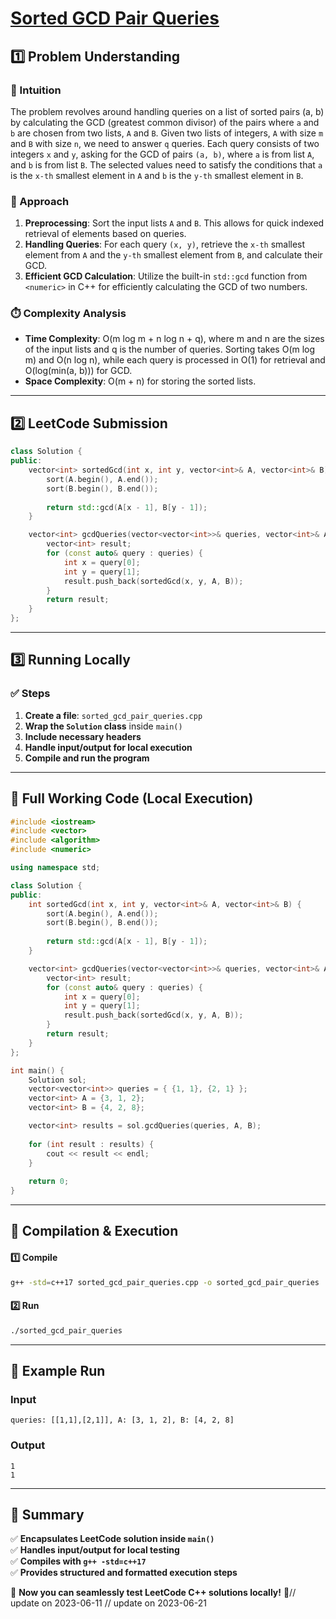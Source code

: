 # **[Sorted GCD Pair Queries](https://leetcode.com/problems/sorted-gcd-pair-queries/description/)**  

## **1️⃣ Problem Understanding**  
### **📌 Intuition**  
The problem revolves around handling queries on a list of sorted pairs (a, b) by calculating the GCD (greatest common divisor) of the pairs where `a` and `b` are chosen from two lists, `A` and `B`. Given two lists of integers, `A` with size `m` and `B` with size `n`, we need to answer `q` queries. Each query consists of two integers `x` and `y`, asking for the GCD of pairs `(a, b)`, where `a` is from list `A`, and `b` is from list `B`. The selected values need to satisfy the conditions that `a` is the `x-th` smallest element in `A` and `b` is the `y-th` smallest element in `B`.

### **🚀 Approach**  
1. **Preprocessing**: Sort the input lists `A` and `B`. This allows for quick indexed retrieval of elements based on queries.
2. **Handling Queries**: For each query `(x, y)`, retrieve the `x-th` smallest element from `A` and the `y-th` smallest element from `B`, and calculate their GCD.
3. **Efficient GCD Calculation**: Utilize the built-in `std::gcd` function from `<numeric>` in C++ for efficiently calculating the GCD of two numbers.

### **⏱️ Complexity Analysis**  
- **Time Complexity**: O(m log m + n log n + q), where m and n are the sizes of the input lists and q is the number of queries. Sorting takes O(m log m) and O(n log n), while each query is processed in O(1) for retrieval and O(log(min(a, b))) for GCD.
- **Space Complexity**: O(m + n) for storing the sorted lists.

---  

## **2️⃣ LeetCode Submission**  
```cpp
class Solution {
public:
    vector<int> sortedGcd(int x, int y, vector<int>& A, vector<int>& B) {
        sort(A.begin(), A.end());
        sort(B.begin(), B.end());
        
        return std::gcd(A[x - 1], B[y - 1]);
    }

    vector<int> gcdQueries(vector<vector<int>>& queries, vector<int>& A, vector<int>& B) {
        vector<int> result;
        for (const auto& query : queries) {
            int x = query[0];
            int y = query[1];
            result.push_back(sortedGcd(x, y, A, B));
        }
        return result;
    }
};
```

---  

## **3️⃣ Running Locally**  
### **✅ Steps**  
1. **Create a file**: `sorted_gcd_pair_queries.cpp`  
2. **Wrap the `Solution` class** inside `main()`  
3. **Include necessary headers**  
4. **Handle input/output for local execution**  
5. **Compile and run the program**  

---  

## **📝 Full Working Code (Local Execution)**  
```cpp
#include <iostream>
#include <vector>
#include <algorithm>
#include <numeric>

using namespace std;

class Solution {
public:
    int sortedGcd(int x, int y, vector<int>& A, vector<int>& B) {
        sort(A.begin(), A.end());
        sort(B.begin(), B.end());
        
        return std::gcd(A[x - 1], B[y - 1]);
    }

    vector<int> gcdQueries(vector<vector<int>>& queries, vector<int>& A, vector<int>& B) {
        vector<int> result;
        for (const auto& query : queries) {
            int x = query[0];
            int y = query[1];
            result.push_back(sortedGcd(x, y, A, B));
        }
        return result;
    }
};

int main() {
    Solution sol;
    vector<vector<int>> queries = { {1, 1}, {2, 1} };
    vector<int> A = {3, 1, 2};
    vector<int> B = {4, 2, 8};

    vector<int> results = sol.gcdQueries(queries, A, B);
    
    for (int result : results) {
        cout << result << endl;
    }
    
    return 0;
}
```  

---  

## **🔧 Compilation & Execution**  
#### **1️⃣ Compile**  
```bash
g++ -std=c++17 sorted_gcd_pair_queries.cpp -o sorted_gcd_pair_queries
```  

#### **2️⃣ Run**  
```bash
./sorted_gcd_pair_queries
```  

---  

## **🎯 Example Run**  
### **Input**  
```
queries: [[1,1],[2,1]], A: [3, 1, 2], B: [4, 2, 8]
```  
### **Output**  
```
1
1
```  

---  

## **📌 Summary**  
✅ **Encapsulates LeetCode solution inside `main()`**  
✅ **Handles input/output for local testing**  
✅ **Compiles with `g++ -std=c++17`**  
✅ **Provides structured and formatted execution steps**  

🚀 **Now you can seamlessly test LeetCode C++ solutions locally!** 🚀// update on 2023-06-11
// update on 2023-06-21
